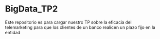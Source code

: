 # BigData_TP2
Este repositorio es para cargar nuestro TP sobre la eficacia del telemarketing para que los clientes de un banco realicen un plazo fijo en la entidad
